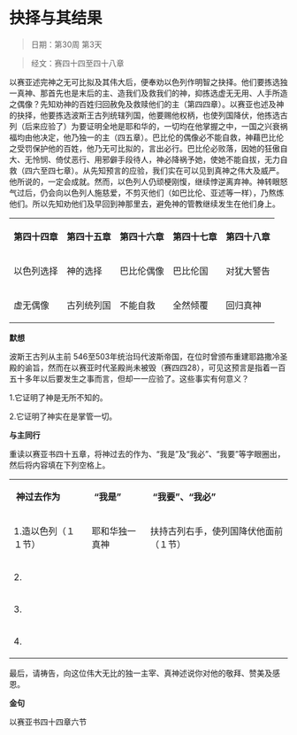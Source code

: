 # 抉择与其结果 

> 日期：第30周 第3天

> 经文：赛四十四至四十八章

以赛亚述完神之无可比拟及其伟大后，便奉劝以色列作明智之抉择。他们要拣选独一真神、那首先也是末后的主、造我们及救我们的神，抑拣选虚无无用、人手所造之偶像？先知劝神的百姓归回赦免及救赎他们的主（第四四章）。以赛亚也述及神的抉择，他要拣选波斯王古列统辖列国，他要赐他权柄，也使列国降伏，他拣选古列（后来应验了）为要证明全地是耶和华的，一切均在他掌握之中，一国之兴衰祸福均由他决定，他乃独一的主（四五章）。巴比伦的偶像必不能自救，神藉巴比伦之受罚保护他的百姓，他乃无可比拟的，言出必行。巴比伦必败落，因她的狂傲自大、无怜悯、倚仗恶行、用邪僻手段待人，神必降祸予她，使她不能自拔，无力自救（四六至四七章）。从先知预言的应验，我们实在可以见到真神之伟大及威严。他所说的，一定会成就。然而，以色列人仍顽梗刚愎，继续悖逆离弃神。神转眼怒气过后，仍会向以色列人施慈爱，不剪灭他们（如巴比伦、亚述等一样），乃熬炼他们。所以先知劝他们及早回到神那里去，避免神的管教继续发生在他们身上。

<table>
 <tbody>
  <tr>
   <th><p>第四十四章</p></th>
   <th><p>第四十五章</p></th>
   <th><p>第四十六章</p></th>
   <th><p>第四十七章</p></th>
   <th><p>第四十八章</p></th>
  </tr>
  <tr>
   <td><p>以色列选择</p></td>
   <td><p>神的选择</p></td>
   <td><p>巴比伦偶像</p></td>
   <td><p>巴比伦国</p></td>
   <td><p>对犹大警告</p></td>
  </tr>
  <tr>
   <td><p>虚无偶像</p></td>
   <td><p>古列统列国</p></td>
   <td><p>不能自救</p></td>
   <td><p>全然倾覆</p></td>
   <td><p>回归真神</p></td>
  </tr>
 </tbody>
</table>

**默想**

波斯王古列从主前 546至503年统治玛代波斯帝国，在位时曾颁布重建耶路撒冷圣殿的谕旨，然而在以赛亚时代圣殿尚未被毁（赛四四28），可见这预言是指着一百五十多年以后要发生之事而言，但却一一应验了。这些事实有何意义？

1.它证明了神是无所不知的。

2.它证明了神实在是掌管一切。

**与主同行**

重读以赛亚书四十五章，将神过去的作为、“我是”及“我必”、“我要”等字眼圈出，然后将内容填在下列空格上。

<table>
 <tbody>
  <tr>
   <td><p><b>&nbsp;神过去作为&nbsp;&nbsp;</b></p></td>
   <td><p><b>&nbsp;“我是”&nbsp;</b></p></td>
   <td><p><b>&nbsp;“我要”、“我必”&nbsp;</b></p></td>
  </tr>
  <tr>
   <td><p>1.造以色列（１１节）</p></td>
   <td><p>耶和华独一真神</p></td>
   <td><p>扶持古列右手，使列国降伏他面前（１节）</p></td>
  </tr>
  <tr>
   <td><p>2.</p></td>
   <td>&nbsp;</td>
   <td>&nbsp;</td>
  </tr>
  <tr>
   <td><p>3.</p></td>
   <td>&nbsp;</td>
   <td>&nbsp;</td>
  </tr>
  <tr>
   <td><p>4.</p></td>
   <td>&nbsp;</td>
   <td>&nbsp;</td>
  </tr>
 </tbody>
</table>

最后，请祷告，向这位伟大无比的独一主宰、真神述说你对他的敬拜、赞美及感恩。

**金句**

以赛亚书四十四章六节



